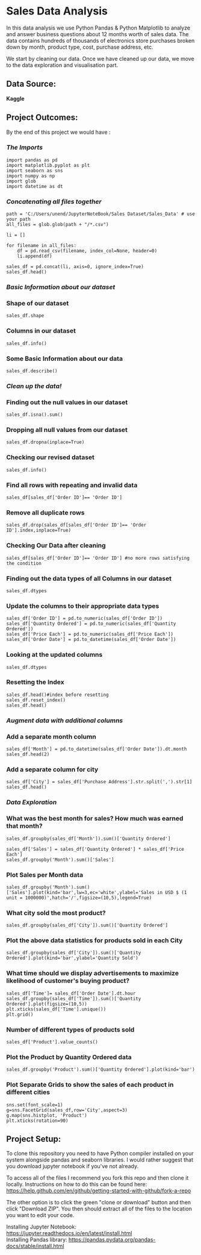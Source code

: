 # Sales Data Analysis
In this data analysis we use Python Pandas & Python Matplotlib to analyze and answer business questions about 12 months worth of sales data. The data contains hundreds of thousands of electronics store purchases broken down by month, product type, cost, purchase address, etc.

We start by cleaning our data. Once we have cleaned up our data, we move to the data exploration and visualisation part.

## Data Source: 
**Kaggle**

## Project Outcomes:
By the end of this project we would have :

### *The Imports*
```
import pandas as pd
import matplotlib.pyplot as plt
import seaborn as sns
import numpy as np
import glob
import datetime as dt
```

### *Concatenating all files together*
```
path = 'C:/Users/unend/JupyterNoteBook/Sales Dataset/Sales_Data' # use your path
all_files = glob.glob(path + "/*.csv")

li = []

for filename in all_files:
    df = pd.read_csv(filename, index_col=None, header=0)
    li.append(df)

sales_df = pd.concat(li, axis=0, ignore_index=True)
sales_df.head()
```

### *Basic Information about our dataset*

### Shape of our dataset
```
sales_df.shape
```

### Columns in our dataset
```
sales_df.info()
```

### Some Basic Information about our data
```
sales_df.describe()
```

### *Clean up the data!*

### Finding out the null values in our dataset
```
sales_df.isna().sum()
```

### Dropping all null values from our dataset
```
sales_df.dropna(inplace=True)
```

### Checking our revised dataset
```
sales_df.info()
```

### Find all rows with repeating and invalid data
```
sales_df[sales_df['Order ID']== 'Order ID']
```

### Remove all duplicate rows
```
sales_df.drop(sales_df[sales_df['Order ID']== 'Order ID'].index,inplace=True)
```

### Checking Our Data after cleaning
```
sales_df[sales_df['Order ID']== 'Order ID'] #no more rows satisfying the condition
```

### Finding out the data types of all Columns in our dataset
```
sales_df.dtypes
```

### Update the columns to their appropriate data types
```
sales_df['Order ID'] = pd.to_numeric(sales_df['Order ID'])
sales_df['Quantity Ordered'] = pd.to_numeric(sales_df['Quantity Ordered'])
sales_df['Price Each'] = pd.to_numeric(sales_df['Price Each'])
sales_df['Order Date'] = pd.to_datetime(sales_df['Order Date'])
```
### Looking at the updated columns
```
sales_df.dtypes
```

### Resetting the Index
```
sales_df.head()#index before resetting
sales_df.reset_index()
sales_df.head()
```

### *Augment data with additional columns*

### Add a separate month column
```
sales_df['Month'] = pd.to_datetime(sales_df['Order Date']).dt.month
sales_df.head(2)
```

### Add a separate column for city
```
sales_df['City'] = sales_df['Purchase Address'].str.split(',').str[1] 
sales_df.head()
```

### *Data Exploration*

### What was the best month for sales? How much was earned that month?
```
sales_df.groupby(sales_df['Month']).sum()['Quantity Ordered']

sales_df['Sales'] = sales_df['Quantity Ordered'] * sales_df['Price Each']
sales_df.groupby('Month').sum()['Sales']
```

### Plot Sales per Month data
```
sales_df.groupby('Month').sum()['Sales'].plot(kind='bar',lw=3,ec='white',ylabel='Sales in USD $ (1 unit = 1000000)',hatch='/',figsize=(10,5),legend=True)
```

### What city sold the most product?
```
sales_df.groupby(sales_df['City']).sum()['Quantity Ordered']
```

### Plot the above data statistics for products sold in each City
```
sales_df.groupby(sales_df['City']).sum()['Quantity Ordered'].plot(kind='bar',ylabel='Quantity Sold')
```

### What time should we display advertisements to maximize likelihood of customer's buying product?
```
sales_df['Time']= sales_df['Order Date'].dt.hour
sales_df.groupby(sales_df['Time']).sum()['Quantity Ordered'].plot(figsize=(10,5))
plt.xticks(sales_df['Time'].unique())
plt.grid()
```

### Number of different types of products sold
```
sales_df['Product'].value_counts()
```

### Plot the Product by Quantity Ordered data
```
sales_df.groupby('Product').sum()['Quantity Ordered'].plot(kind='bar')
```

### Plot Separate Grids to show the sales of each product in different cities
```
sns.set(font_scale=1)
g=sns.FacetGrid(sales_df,row='City',aspect=3)
g.map(sns.histplot, 'Product')
plt.xticks(rotation=90)
```

## Project Setup:
To clone this repository you need to have Python compiler installed on your system alongside pandas and seaborn libraries. I would rather suggest that you download jupyter notebook if you've not already.

To access all of the files I recommend you fork this repo and then clone it locally. Instructions on how to do this can be found here: https://help.github.com/en/github/getting-started-with-github/fork-a-repo

The other option is to click the green "clone or download" button and then click "Download ZIP". You then should extract all of the files to the location you want to edit your code.

Installing Jupyter Notebook: https://jupyter.readthedocs.io/en/latest/install.html<br>
Installing Pandas library: https://pandas.pydata.org/pandas-docs/stable/install.html
































